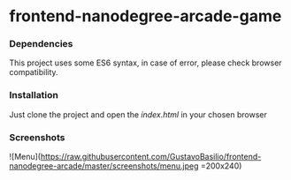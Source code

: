 frontend-nanodegree-arcade-game
===============================
### Dependencies
This project uses some ES6 syntax, in case of error, please check browser compatibility.

### Installation
Just clone the project and open the _index.html_ in your chosen browser

### Screenshots
![Menu](https://raw.githubusercontent.com/GustavoBasilio/frontend-nanodegree-arcade/master/screenshots/menu.jpeg =200x240)